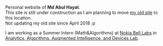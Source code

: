Personal website of <b>Md Abul Hayat</b>. <br/>
This site is still under construction as I am planning to move <a href= "https://sites.google.com/site/abulhayatshiblu/">my old site</a> to this location. <br/> 
Not updating my old site since April 2018 :p

I am working as a Summer Intern (Math&Algorithms) at <a href= "https://www.bell-labs.com">Nokia Bell Labs</a> in <a href="https://www.bell-labs.com/analytics-algorithms-and-augmented-intelligence/">Analytics, Algorithms, Augmented Intelligence, and Devices Lab</a>. 

